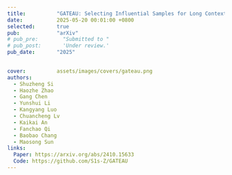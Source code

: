 ```yaml
---
title:          "GATEAU: Selecting Influential Samples for Long Context Alignment"
date:           2025-05-20 00:01:00 +0800
selected:       true
pub:            "arXiv"
# pub_pre:        "Submitted to "
# pub_post:       'Under review.'
pub_date:       "2025"

  
cover:          assets/images/covers/gateau.png
authors:
  - Shuzheng Si
  - Haozhe Zhao
  - Gang Chen
  - Yunshui Li
  - Kangyang Luo
  - Chuancheng Lv
  - Kaikai An
  - Fanchao Qi
  - Baobao Chang
  - Maosong Sun
links:
  Paper: https://arxiv.org/abs/2410.15633
  Code: https://github.com/S1s-Z/GATEAU
---
```

